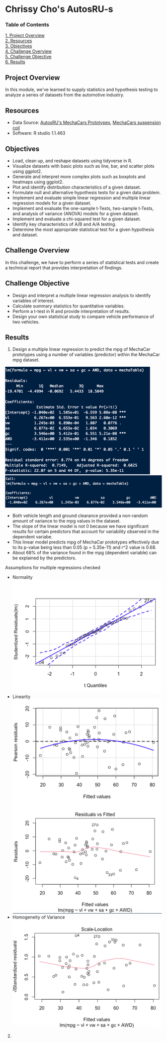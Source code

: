 # Chrissy Cho's AutosRU-s

### Table of Contents
[ 1. Project Overview ](#desc)<br /> 
[ 2. Resources ](#resc)<br /> 
[ 3. Objectives ](#obj)<br /> 
[ 4. Challenge Overview ](#chal)<br /> 
[ 5. Challenge Objective ](#chalsum)<br /> 
[ 6. Results ](#find)<br />


<a name="desc"></a>
## Project Overview
In this module, we've learned to supply statistics and hypothesis testing to analyze a series of datasets from the automotive industry. 

<a name="resc"></a>
## Resources
- Data Source: [AutosRU's MechaCars Prototypes](https://github.com/chrissycho/AutosRU-s/blob/master/Challenge/MechaCar_mpg.csv), [MechaCars suspension coil](https://github.com/chrissycho/AutosRU-s/blob/master/Challenge/Suspension_Coil.csv)
- Software: R studio 1.1.463

<a name="obj"></a>
## Objectives
- Load, clean up, and reshape datasets using tidyverse in R.
- Visualize datasets with basic plots such as line, bar, and scatter plots using ggplot2.
- Generate and interpret more complex plots such as boxplots and heatmaps using ggplot2.
- Plot and identify distribution characteristics of a given dataset.
- Formulate null and alternative hypothesis tests for a given data problem.
- Implement and evaluate simple linear regression and multiple linear regression models for a given dataset.
- Implement and evaluate the one-sample t-Tests, two-sample t-Tests, and analysis of variance (ANOVA) models for a given dataset.
- Implement and evaluate a chi-squared test for a given dataset.
- Identify key characteristics of A/B and A/A testing.
- Determine the most appropriate statistical test for a given hypothesis and dataset.

<a name="chal"></a>
## Challenge Overview
In this challenge, we have to perform a series of statistical tests and create a technical report that provides interpretation of findings. 

<a name="chalsum"></a>
## Challenge Objective
- Design and interpret a multiple linear regression analysis to identify variables of interest.
- Calculate summary statistics for quantitative variables.
- Perform a t-test in R and provide interpretation of results.
- Design your own statistical study to compare vehicle performance of two vehicles.

<a name="find"></a>
## Results
1. Design a multiple linear regression to predict the mpg of MechaCar prototypes using a number of variables (predictor) within the MechaCar mpg dataset.

![](Challenge/pics/mechaTable_multiple_regression.png)
![](Challenge/pics/mechaTable_coefficients.png)
- Both vehicle length and ground clearance provided a non-random amount of variance to the mpg values in the dataset. 
- The slope of the linear model is not 0 because we have significant results for certain predictors that account for variability observed in the dependent variabe. 
- This linear model predicts mpg of MechaCar prototypes effectively due to its p-value being less than 0.05 (p = 5.35e-11) and r^2 value is 0.68. 
- About 68% of the variance found in the mpg (dependent variable) can be explained by the predictors. 

Assumptions for multiple regressions checked
- Normality
![](Challenge/pics/ml_assumption_normality.png)
- Linearity
![](Challenge/pics/ml_linearity.png)
![](Challenge/pics/ml_residuals.png)
- Homogeneity of Variance
![](Challenge/pics/ml_homogeneity.png)

2.

